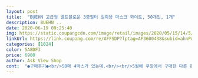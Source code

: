 ```yaml
---
layout: post 
title:  "BUEHN 고급형 멜트블로운 3중필터 일회용 마스크 화이트, 50개입, 1개" 
description: BUEHN ..
date: 2020-06-19 09:25:40 
img: https://static.coupangcdn.com/image/retail/images/2020/05/15/14/5/fdc7bcf1-75c0-4247-bd9e-da33e55cf856.jpg 
linkUrl: https://link.coupang.com/re/AFFSDP?lptag=AF3600438&subid=ahnPublicAsk&pageKey=1583361671&itemId=2706607929&vendorItemId=70844249417&traceid=V0-113-07d2a6146da40ced 
categories: [1024] 
color: 5A8DF3 
price: 6900 
author: Ask View Shop 
cont:  "●구매후기●<br/>50매 4박스가 있는데.<br/><br/>5월에 쿠팡에서 구매한 다른 판매자분 마스크보다<br/>my youngest has the smallest face, but on his face the straps were so long it was to the point that the mask would barely hang on his face lol.<br/> he criss crossed  the ear loops and then fold in the excess that bulges out on the side in order for it to fit somewhat.<br/><br/>the material is nice and thin and as we are only wearing this one time and not over multiple days, i try not to be too picky about the features honestly.<br/><br/>☆☆ 2일 풀로 사용한 결과 ☆☆<br/>가성비 굿굿♡<br/>같은 덴탈 3중필터라해도 kf처럼 숨쉬기 힘든게 있거든요.<br/><br/>같이산 빌리브랑 비교해봤는데 도찐개찐ㅋㅋㅋ<br/>고맙습니다 ^^<br/>그냥 쓰고다니는데에 의미를 두게요<br/>그래도 강추.<br/><br/>그리고 !!! 제가 상담직이라.<br/>.<br/> 마스크 쓰고 일하는데 말하고 숨쉴때<br/>그리고 마스크가 큼지막해서 죠으네영<br/>그중에 이게 젤로 커요... <br/>작은 아들이 얼굴사이즈 작아서 껴봤더니... <br/>줄이 흘렁 흘렁 합니다... <br/>한번 꼬이고 엽 에 접어 줘야지 얼굴에서 안 빠지고요 <br/>근데.<br/> .<br/><br/>다 착용해봤는데.<br/><br/>다른것 에비하면 좀 큰 편입니다<br/>덴탈은<br/>도톰하니<br/>따로 이번에 산건 ... <br/>귀찮아서 확인도 이제 안해요 ㅜ<br/>마스크 많이 풀렸다하지만.<br/>.<br/><br/>마스크 서핑(?)을 즐겨라하는 사람입니다;<br/>마스크가 같이 숨쉬는.<br/>.<br/>ㅋㅋ 딸려오는 마스크가 다반수인데<br/>막 도톰한편은아니라 딱 정당한 두께라 여름에 괜찮을꺼같아용<br/>만원 저렴하게 구매했어요^^<br/>무엇보다 저렴한 가격.<br/><br/>받아봤는데 나름 괜찮아요!!!<br/>봄날애 마스크랑비교하면 비욘은 쫌 빳빳해요 ㅋㅋ<br/>불량이야 저도 살때마다 완벽한건없었어요 ㅋㅋ<br/>빌리브.<br/> 봄날애는 났는데 이건 그 두개만큼 안나는거같아요<br/>사진에 보듯 큼지막하고 재구매의사 있어요!!!!<br/>살짝 거친느낌(?) 뻣뻣하다는 느낌이 있어요 <br/>숨 쉬기도 편하고 얼굴에 닿는 느낌도 좋아요^^<br/>아직은 얼굴 트러블 없습니당<br/>아참 저는 냄새 안났어요 냄새안나서 죠아용<br/>약국에서 파는 kf도 있어요 그것때메 흠잡기에는.<br/>.<br/>;; (예민하신분들이너무많아서.<br/>.<br/>;;)<br/>어제 수령후 지금 4가지 마스크  비교해보면서<br/>여름인데 검은색보다 흰색이 나은거 같아요 (왜 검정이 더 비싼지 모르겠음!!)<br/>요 상품 착용후 외출한적은 없지만.<br/><br/>원단은 얇아서 숨쉬기 편합니다 다른 KF80 니 94 처럼 몇일 쓰고 그렇지 않아서  딱히 따질 필요 없이 저렴 하고 맞는지... <br/>고리가 떨어 지지 않으면 저는 만족 합니다<br/>이 마스크는 빳빳해서 ㅋㅋ 안그래서 너무 좋아요 ㅋㅋ 그게 장점이네요!!<br/>이 상품은<br/>이정도 가격에 중국산인데<br/>이제 미스크도 생활화 되어가는데 다들 마스크 쟁여두지 않으셨을까요 ㅋㅋ<br/>장사하는사람들이 가격 내릴생각을 안하는듯해여 ㅠㅠ<br/>재구매의사 1000%<br/>재질도 괜찮구 , 냄새안남 + 큼지막 + 귀안아픔 이면 좋다구 보네용<br/>저도 리뷰가 없어서 고민했는데 일단 시켜보자해찌요<br/>저희 가족들이 다양한 사이즈 얼굴을 가져서 ㅎㅎㅎ 이것저것 사보고 맞는 사람이 맡으고 있는 현실 입니다<br/>출퇴근은 kf94.<br/><br/>코가 살짝 떠서 빳빳해도 얼굴 끄슬림없고<br/>쿠팡맨분들의 빠른 쾌유를 기원합니다.<br/><br/>크기도 다른것보다 마이 큰듯?ㅎㅎ<br/>하나 단점은 마스크끈이 두께에 비해 굉장히 얇네요ㅜㅜ<br/>회사서는 덴탈마스크.<br/><br/>" 
---
```

